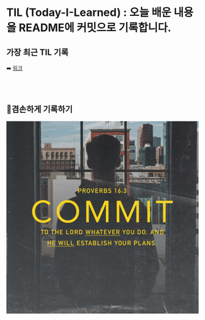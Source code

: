 
# TIL (Today-I-Learned) : 오늘 배운 내용을 README에 커밋으로 기록합니다.

<!-- 1️⃣ 날짜 및 기분 작성 -->
가장 최근 TIL 기록
-------
➡️
[링크](/til/22.10.12(%EC%88%98).md)

<br>
<br>

## 🌈겸손하게 기록하기

<img src="./src/image/before0922/background.jpg" width="100%" height="70%" title="100px" alt="이미지제목"></img>



